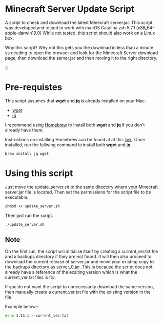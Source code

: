 # Minecraft Server Update Script

A script to check and download the latest Minecraft server.jar.
This script was developed and tested to work with macOS Catalina zsh 5.7.1 (x86_64-apple-darwin19.0)
While not tested, this script should also work on a Linux box.

Why this script? Why not this gets you the download in less than a minute vs needing to open the browser and look for the Minecraft Server download page, then download the server.jar and then moving it to the right directory.

:)

# Pre-requistes
This script assumes that **wget** and **jq** is already installed on your Mac. 
- [wget](https://www.gnu.org/software/wget/)
- [jq](https://stedolan.github.io/jq/)

I recommend using [Homebrew](http://brew.sh/) to install both **wget** and **jq** if you don't already have them.

Instructions on installing Homebrew can be found at at this [link](https://brew.sh). Once installed, run the follwing command to install both **wget** and **jq**.
```bash
brew install jq wget
```

# Using this script

Just move the update_server.sh to the same directory where your Minecraft server.jar file is located.
Then set the permissions for the script file to be executable.
```bash
chmod +x update_server.sh
```

Then just run the script. 
```bash
./update_server.sh
```

## Note
On the first run, the script will initialise itself by creating a current_ver.txt file and a backups directory if they are not found. It will then also proceed to download the current release of server.jar and move your existing copy to the backups directory as server_0.jar. This is because the script does not already have a reference of the exsiting version which is what the current_ver.txt files is for.

If you do not want the script to unnecessarily download the same version, then manually create a current_ver.txt file with the existing version in the file. 

Example below:-
```bash
echo 1.15.1 > current_ver.txt
```
